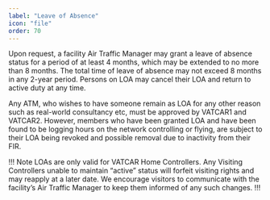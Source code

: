 ```yaml
---
label: "Leave of Absence"
icon: "file"
order: 70
---
```


Upon request, a facility Air Traffic Manager may grant a leave of absence status for a period of at least 4 months, which may be extended to no more than 8 months. The total time of leave of absence may not exceed 8 months in any 2-year period. Persons on LOA may cancel their LOA and return to active duty at any time.

Any ATM, who wishes to have someone remain as LOA for any other reason such as real-world consultancy etc, must be approved by VATCAR1 and VATCAR2. However, members who have been granted LOA and have been found to be logging hours on the network controlling or flying, are subject to their LOA being revoked and possible removal due to inactivity from their FIR.

!!! Note
LOAs are only valid for VATCAR Home Controllers. Any Visiting Controllers unable to maintain “active” status will forfeit visiting rights and may reapply at a later date. We encourage visitors to communicate with the facility’s Air Traffic Manager to keep them informed of any such changes.
!!!
